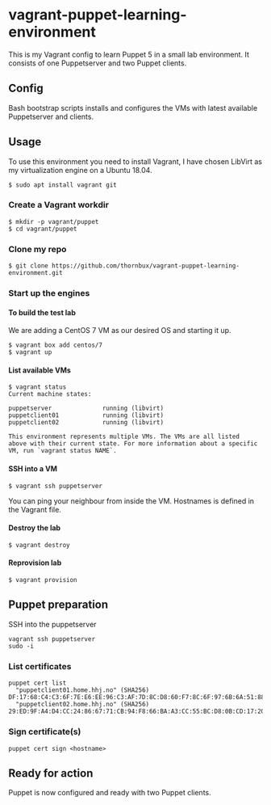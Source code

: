 # vagrant-puppet-learning-environment
This is my Vagrant config to learn Puppet 5 in a small lab environment.
It consists of one Puppetserver and two Puppet clients.

## Config
Bash bootstrap scripts installs and configures the VMs with latest available Puppetserver and clients.

## Usage
To use this environment you need to install Vagrant, I have chosen LibVirt as my virtualization engine on a Ubuntu 18.04.
```
$ sudo apt install vagrant git
```

### Create a Vagrant workdir
```
$ mkdir -p vagrant/puppet
$ cd vagrant/puppet
```

### Clone my repo
```
$ git clone https://github.com/thornbux/vagrant-puppet-learning-environment.git
```

### Start up the engines
#### To build the test lab
We are adding a CentOS 7 VM as our desired OS and starting it up.
```
$ vagrant box add centos/7 
$ vagrant up
```

#### List available VMs
```
$ vagrant status
Current machine states:

puppetserver              running (libvirt)
puppetclient01            running (libvirt)
puppetclient02            running (libvirt)

This environment represents multiple VMs. The VMs are all listed
above with their current state. For more information about a specific
VM, run `vagrant status NAME`.
```

#### SSH into a VM
```
$ vagrant ssh puppetserver
```

You can ping your neighbour from inside the VM.
Hostnames is defined in the Vagrant file.

#### Destroy the lab
```
$ vagrant destroy
```

#### Reprovision lab
```
$ vagrant provision
```

## Puppet preparation
SSH into the puppetserver
```
vagrant ssh puppetserver
sudo -i
```

### List certificates
```
puppet cert list 
  "puppetclient01.home.hhj.no" (SHA256) DF:17:68:C4:C3:6F:7E:E6:EE:96:C3:AF:7D:8C:D8:60:F7:8C:6F:97:6B:6A:51:88:43:A1:6A:3F:80:91:80:89
  "puppetclient02.home.hhj.no" (SHA256) 29:ED:9F:A4:D4:CC:24:86:67:71:CB:94:F8:66:BA:A3:CC:55:BC:D8:0B:CD:17:20:8E:BD:51:CA:FF:43:58:F0
```

### Sign certificate(s)
```
puppet cert sign <hostname>
```


## Ready for action
Puppet is now configured and ready with two Puppet clients.
